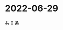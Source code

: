 # 2022-06-29

共 0 条

<!-- BEGIN WEIBO -->
<!-- 最后更新时间 Wed Jun 29 2022 00:24:42 GMT+0800 (China Standard Time) -->

<!-- END WEIBO -->
